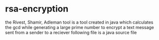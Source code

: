 # rsa-encryption

the Rivest, Shamir, Adleman tool is a tool created in java which calculates the gcd while generating a large prime number to encrypt a
text message sent from a sender to a reciever
following file is a java source file 
